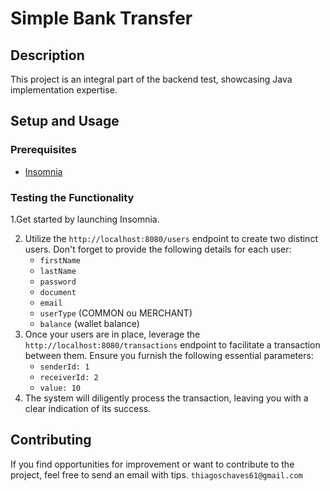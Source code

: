 # Simple Bank Transfer

## Description
This project is an integral part of the backend test, showcasing Java implementation expertise.

## Setup and Usage

### Prerequisites
- [Insomnia](https://insomnia.rest/)

### Testing the Functionality

1.Get started by launching Insomnia.

2. Utilize the `http://localhost:8080/users` endpoint to create two distinct users. Don't forget to provide the following details for each user:
   - `firstName`
   - `lastName`
   - `password`
   - `document`
   - `email`
   - `userType` (COMMON ou MERCHANT)
   - `balance` (wallet balance)
3. Once your users are in place, leverage the `http://localhost:8080/transactions` endpoint to facilitate a transaction between them. Ensure you furnish the following essential parameters:
   - `senderId: 1`
   - `receiverId: 2`
   - `value: 10`
4. The system will diligently process the transaction, leaving you with a clear indication of its success.

## Contributing
If you find opportunities for improvement or want to contribute to the project, feel free to send an email with tips.
`thiagoschaves61@gmail.com`
